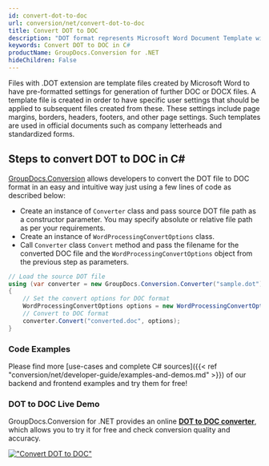 ```yaml
---
id: convert-dot-to-doc
url: conversion/net/convert-dot-to-doc
title: Convert DOT to DOC
description: "DOT format represents Microsoft Word Document Template with .dot extension. Learn how to convert DOT to DOC file programmatically in C# language using GroupDocs.Conversion for .NET library."
keywords: Convert DOT to DOC in C#
productName: GroupDocs.Conversion for .NET
hideChildren: False
---
```


Files with .DOT extension are template files created by Microsoft Word to have pre-formatted settings for generation of further DOC or DOCX files. A template file is created in order to have specific user settings that should be applied to subsequent files created from these. These settings include page margins, borders, headers, footers, and other page settings. Such templates are used in official documents such as company letterheads and standardized forms.

## Steps to convert DOT to DOC in C#

[GroupDocs.Conversion](https://products.groupdocs.com/conversion/net) allows developers to convert the DOT file to DOC format in an easy and intuitive way just using a few lines of code as described below:

* Create an instance of `Converter` class and pass source DOT file path as a constructor parameter. You may specify absolute or relative file path as per your requirements. 
* Create an instance of `WordProcessingConvertOptions` class.
* Call `Converter` class `Convert` method and pass the filename for the converted DOC file and the `WordProcessingConvertOptions` object from the previous step as parameters.

```csharp
// Load the source DOT file
using (var converter = new GroupDocs.Conversion.Converter("sample.dot"))
{
    // Set the convert options for DOC format
    WordProcessingConvertOptions options = new WordProcessingConvertOptions();
    // Convert to DOC format
    converter.Convert("converted.doc", options);
}
```

### Code Examples

Please find more [use-cases and complete C# sources]({{< ref "conversion/net/developer-guide/examples-and-demos.md" >}}) of our backend and frontend examples and try them for free!

### DOT to DOC Live Demo

GroupDocs.Conversion for .NET provides an online [**DOT to DOC converter**](https://products.groupdocs.app/conversion/dot-to-doc), which allows you to try it for free and check conversion quality and accuracy.

[!["Convert DOT to DOC"](conversion/net/images/convert-dot-to-doc.png)](https://products.groupdocs.app/conversion/dot-to-doc)